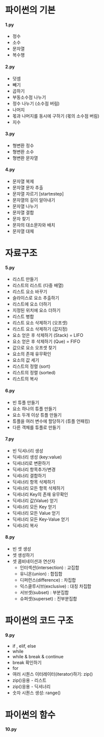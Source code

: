 # 파이썬의 기본
#### 1.py
* 정수
* 소수
* 문자열
* 복수행

#### 2.py
* 덧셈
* 빼기
* 곱하기
* 부동소수점 나누기
* 정수 나누기 (소수점 버림)
* 나머지
* 몫과 나머지를 동시에 구하기 (몫의 소수점 버림)
* 지수

#### 3.py
* 형변환 정수
* 형변환 소수
* 형변환 문자열

#### 4.py
* 문자열 복제
* 문자열 문자 추출
* 문자열 자르기 [start:end:step]
* 문자열의 길이 알아내기
* 문자열 나누기
* 문자열 결합
* 문자 찾기
* 문자의 대소문자와 배치
* 문자열 대체

# 자료구조
#### 5.py
* 리스트 만들기
* 리스트의 리스트 (다중 배열)
* 리스트 요소 바꾸기
* 슬라이스로 요소 추출하기
* 리스트에 요소 더하기
* 지정된 위치에 요소 더하기
* 리스트 병합
* 리스트 요소 삭제하기 (오프셋)
* 리스트 요소 삭제하기 (값지정)
* 요소 얻은 후 삭제하기 (Stack) = LIFO
* 요소 얻은 후 삭제하기 (Que) = FIFO
* 값으로 요소 오프셋 찾기
* 요소의 존재 유무확인
* 요소의 값 세기
* 리스트의 정렬 (sort)
* 리스트의 정렬 (sorted)
* 리스트의 복사

#### 6.py
* 빈 튜플 만들기
* 요소 하나의 튜플 만들기
* 요소 두개 이상 튜플 만들기
* 튜플을 여러 변수에 할당하기 (튜플 언패킹)
* 다른 객체를 튜플로 만들기

#### 7.py
* 빈 딕셔너리 생성
* 딕셔너리 생성 (key:value)
* 딕셔너리로 변환하기
* 딕셔너리 항목추가/변경
* 딕셔너리 결합하기
* 딕셔너리 항목 삭제하기
* 딕셔너리 모든 항목 삭제하기
* 딕셔너리 Key의 존재 유무확인
* 딕셔너리 값(Value) 얻기
* 딕셔너리 모든 Key 얻기
* 딕셔너리 모든 Value 얻기
* 딕셔너리 모든 Key-Value 얻기
* 딕셔너리 복사

#### 8.py
* 빈 셋 생성
* 셋 생성하기
* 셋 콤비네이션과 연산자
    * 인터섹션(intersection) : 교집합
    * 유니온(union) : 합집합
    * 디퍼런스(difference) : 차집합
    * 익스클루시브(exclusive) : 대칭 차집합
    * 서브셋(subset) : 부분집합
    * 슈퍼셋(superset) : 진부분집합

# 파이썬의 코드 구조
#### 9.py
* if , elif,  else
* while
* while & break & continue
* break 확인하기
* for
* 여러 시퀀스 이터레이터(iterator)하기: zip()
* zip()응용 - 리스트
* zip()응용 - 딕셔너리
* 숫자 시퀀스 생성: range()

# 파이썬의 함수
#### 10.py

